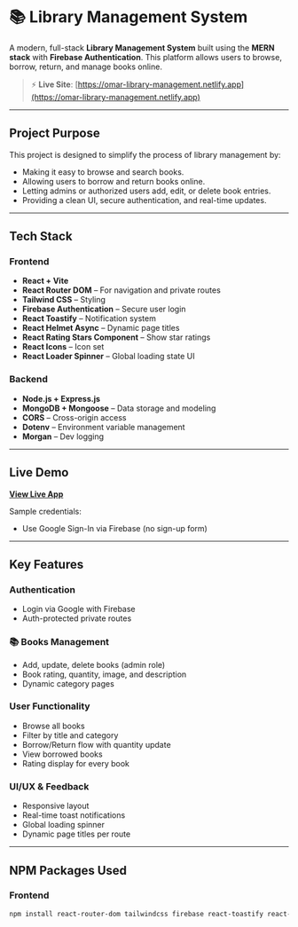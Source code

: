 # 📚 Library Management System

A modern, full-stack **Library Management System** built using the **MERN stack** with **Firebase Authentication**. This platform allows users to browse, borrow, return, and manage books online.

> ⚡ **Live Site**: [https://omar-library-management.netlify.app](https://omar-library-management.netlify.app)

---

##  Project Purpose

This project is designed to simplify the process of library management by:
- Making it easy to browse and search books.
- Allowing users to borrow and return books online.
- Letting admins or authorized users add, edit, or delete book entries.
- Providing a clean UI, secure authentication, and real-time updates.

---

## Tech Stack

### Frontend
- **React + Vite**
- **React Router DOM** – For navigation and private routes
- **Tailwind CSS** – Styling
- **Firebase Authentication** – Secure user login
- **React Toastify** – Notification system
- **React Helmet Async** – Dynamic page titles
- **React Rating Stars Component** – Show star ratings
- **React Icons** – Icon set
- **React Loader Spinner** – Global loading state UI

### Backend
- **Node.js + Express.js**
- **MongoDB + Mongoose** – Data storage and modeling
- **CORS** – Cross-origin access
- **Dotenv** – Environment variable management
- **Morgan** – Dev logging

---

## Live Demo

 [**View Live App**](https://omar-library-management.netlify.app)

 Sample credentials:
- Use Google Sign-In via Firebase (no sign-up form)

---

## Key Features

###  Authentication
- Login via Google with Firebase
- Auth-protected private routes

### 📚 Books Management
- Add, update, delete books (admin role)
- Book rating, quantity, image, and description
- Dynamic category pages

###  User Functionality
- Browse all books
- Filter by title and category
- Borrow/Return flow with quantity update
- View borrowed books
- Rating display for every book

###  UI/UX & Feedback
- Responsive layout
- Real-time toast notifications
- Global loading spinner
- Dynamic page titles per route

---

##  NPM Packages Used

### Frontend
```bash
npm install react-router-dom tailwindcss firebase react-toastify react-icons react-helmet-async react-rating-stars-component react-loader-spinner
